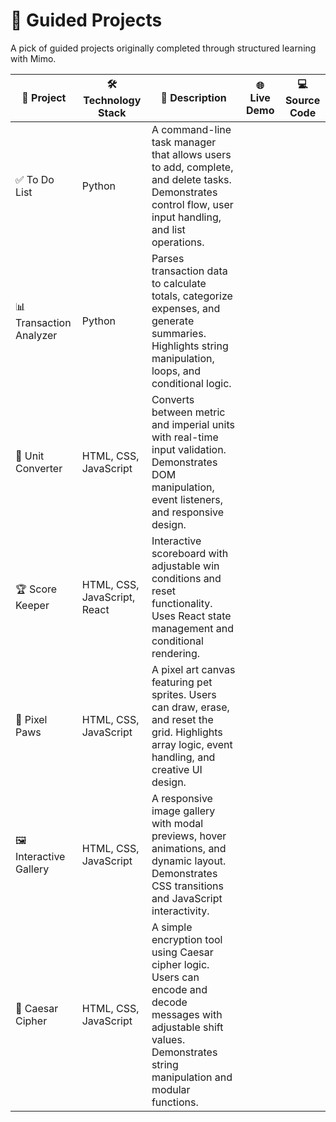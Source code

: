 # 📘 Guided Projects

A pick of guided projects originally completed through structured learning with Mimo.


| 🧩 Project             | 🛠️ Technology Stack           | 📄 Description                                                                 | 🌐 Live Demo | 💻 Source Code |
|------------------------|-------------------------------|--------------------------------------------------------------------------------|--------------|----------------|
| ✅ To Do List          | Python                        | A command-line task manager that allows users to add, complete, and delete tasks. Demonstrates control flow, user input handling, and list operations. |              |                |
| 📊 Transaction Analyzer | Python                       | Parses transaction data to calculate totals, categorize expenses, and generate summaries. Highlights string manipulation, loops, and conditional logic. |              |                |
| 🔄 Unit Converter      | HTML, CSS, JavaScript         | Converts between metric and imperial units with real-time input validation. Demonstrates DOM manipulation, event listeners, and responsive design. |              |                |
| 🏆 Score Keeper        | HTML, CSS, JavaScript, React  | Interactive scoreboard with adjustable win conditions and reset functionality. Uses React state management and conditional rendering. |              |                |
| 🐾 Pixel Paws          | HTML, CSS, JavaScript         | A pixel art canvas featuring pet sprites. Users can draw, erase, and reset the grid. Highlights array logic, event handling, and creative UI design. |              |                |
| 🖼️ Interactive Gallery | HTML, CSS, JavaScript         | A responsive image gallery with modal previews, hover animations, and dynamic layout. Demonstrates CSS transitions and JavaScript interactivity. |              |                |
| 🔐 Caesar Cipher       | HTML, CSS, JavaScript         | A simple encryption tool using Caesar cipher logic. Users can encode and decode messages with adjustable shift values. Demonstrates string manipulation and modular functions. |              |                |
